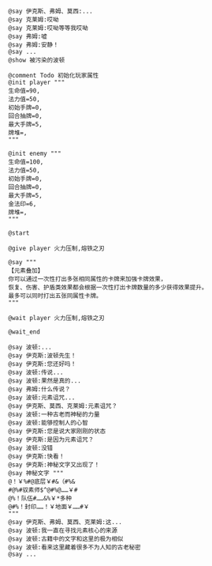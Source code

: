 ﻿```text
@say 伊克斯、弗姆、莫西:...
@say 克莱姆:哎呦
@say 克莱姆:哎呦等等我哎呦
@say 弗姆:嘘
@say 弗姆:安静！
@say ...
@show 被污染的波顿

@comment Todo 初始化玩家属性
@init player """
生命值=90,
法力值=50,
初始手牌=0,
回合抽牌=0,
最大手牌=5,
牌堆=,
"""

@init enemy """
生命值=100,
法力值=50,
初始手牌=0,
回合抽牌=0,
最大手牌=5,
金法印=6,
牌堆=,
"""

@start

@give player 火力压制,熔铁之刃

@say """
【元素叠加】
你可以通过一次性打出多张相同属性的卡牌来加强卡牌效果，
恢复、伤害、护盾类效果都会根据一次性打出卡牌数量的多少获得效果提升。
最多可以同时打出五张同属性卡牌。
"""

@wait player 火力压制,熔铁之刃

@wait_end

@say 波顿:...
@say 伊克斯:波顿先生！
@say 伊克斯:您还好吗！
@say 波顿:传说...
@say 波顿:果然是真的...
@say 弗姆:什么传说？
@say 波顿:元素诅咒...
@say 伊克斯、莫西、克莱姆:元素诅咒？
@say 波顿:一种古老而神秘的力量
@say 波顿:能够控制人的心智
@say 伊克斯:您是说大家刚刚的状态
@say 伊克斯:是因为元素诅咒？
@say 波顿:没错
@say 伊克斯:快看！
@say 伊克斯:神秘文字又出现了！
@say 神秘文字 """
@！￥%#@底层￥#&（#%&
#@%#驭素师$^@#%@……￥#
@%！队伍#……&%￥*多种
@#%！封印……！￥地面￥……#￥
"""
@say 伊克斯、弗姆、莫西、克莱姆:这...
@say 波顿:我一直在寻找元素核心的来源
@say 波顿:古籍中的文字和这里的极为相似
@say 波顿:看来这里藏着很多不为人知的古老秘密
@say ...

```